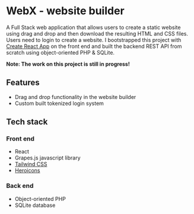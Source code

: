 # WebX - website builder

<!-- [Live Site](http://localhost:3000) -->

A Full Stack web application that allows users to create a static website using drag and drop and then download the resulting HTML and CSS files. Users need to login to create a website. I bootstrapped this project with [Create React App](https://github.com/facebook/create-react-app) on the front end and built the backend REST API from scratch using object-oriented PHP & SQLite.

**Note: The work on this project is still in progress!**

<!-- ## Screenshot

![screenshot](./site-builder/public/images/screenshot.png?raw=true 'Screenshot of WebX') -->

## Features

- Drag and drop functionality in the website builder
- Custom built tokenized login system

## Tech stack

### Front end

- React
- Grapes.js javascript library
- [Tailwind CSS](https://tailwindcss.com)
- [Heroicons](https://heroicons.com)

### Back end

- Object-oriented PHP
- SQLite database
